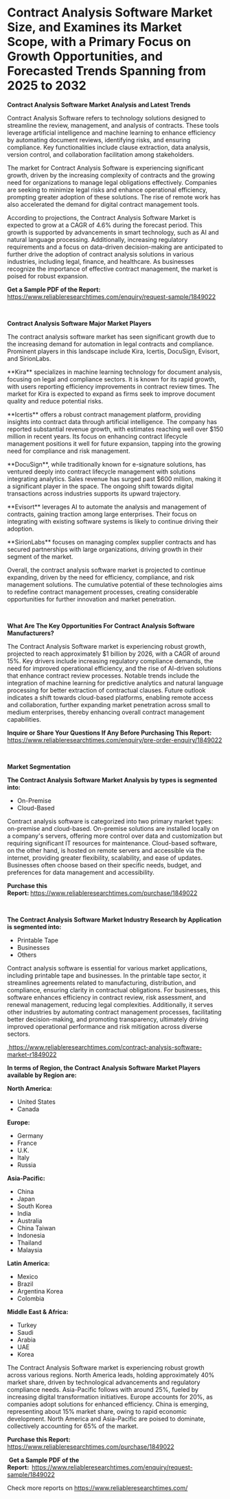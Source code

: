 <p><h1>Contract Analysis Software Market Size, and Examines its Market Scope, with a Primary Focus on Growth Opportunities, and Forecasted Trends Spanning from 2025 to 2032</h1></p><p><strong>Contract Analysis Software Market Analysis and Latest Trends</strong></p>
<p><p>Contract Analysis Software refers to technology solutions designed to streamline the review, management, and analysis of contracts. These tools leverage artificial intelligence and machine learning to enhance efficiency by automating document reviews, identifying risks, and ensuring compliance. Key functionalities include clause extraction, data analysis, version control, and collaboration facilitation among stakeholders.</p><p>The market for Contract Analysis Software is experiencing significant growth, driven by the increasing complexity of contracts and the growing need for organizations to manage legal obligations effectively. Companies are seeking to minimize legal risks and enhance operational efficiency, prompting greater adoption of these solutions. The rise of remote work has also accelerated the demand for digital contract management tools.</p><p>According to projections, the Contract Analysis Software Market is expected to grow at a CAGR of 4.6% during the forecast period. This growth is supported by advancements in smart technology, such as AI and natural language processing. Additionally, increasing regulatory requirements and a focus on data-driven decision-making are anticipated to further drive the adoption of contract analysis solutions in various industries, including legal, finance, and healthcare. As businesses recognize the importance of effective contract management, the market is poised for robust expansion.</p></p>
<p><strong>Get a Sample PDF of the Report:&nbsp;</strong> <a href="https://www.reliableresearchtimes.com/enquiry/request-sample/1849022?utm_campaign=3167&utm_medium=2&utm_source=Github&utm_content=ia&utm_term=11032025&utm_id=contract-analysis-software">https://www.reliableresearchtimes.com/enquiry/request-sample/1849022</a></p>
<p>&nbsp;</p>
<p><strong>Contract Analysis Software Major Market Players</strong></p>
<p><p>The contract analysis software market has seen significant growth due to the increasing demand for automation in legal contracts and compliance. Prominent players in this landscape include Kira, Icertis, DocuSign, Evisort, and SirionLabs.</p><p>**Kira** specializes in machine learning technology for document analysis, focusing on legal and compliance sectors. It is known for its rapid growth, with users reporting efficiency improvements in contract review times. The market for Kira is expected to expand as firms seek to improve document quality and reduce potential risks.</p><p>**Icertis** offers a robust contract management platform, providing insights into contract data through artificial intelligence. The company has reported substantial revenue growth, with estimates reaching well over $150 million in recent years. Its focus on enhancing contract lifecycle management positions it well for future expansion, tapping into the growing need for compliance and risk management.</p><p>**DocuSign**, while traditionally known for e-signature solutions, has ventured deeply into contract lifecycle management with solutions integrating analytics. Sales revenue has surged past $600 million, making it a significant player in the space. The ongoing shift towards digital transactions across industries supports its upward trajectory.</p><p>**Evisort** leverages AI to automate the analysis and management of contracts, gaining traction among large enterprises. Their focus on integrating with existing software systems is likely to continue driving their adoption.</p><p>**SirionLabs** focuses on managing complex supplier contracts and has secured partnerships with large organizations, driving growth in their segment of the market.</p><p>Overall, the contract analysis software market is projected to continue expanding, driven by the need for efficiency, compliance, and risk management solutions. The cumulative potential of these technologies aims to redefine contract management processes, creating considerable opportunities for further innovation and market penetration.</p></p>
<p>&nbsp;</p>
<p><strong>What Are The Key Opportunities For Contract Analysis Software Manufacturers?</strong></p>
<p><p>The Contract Analysis Software market is experiencing robust growth, projected to reach approximately $1 billion by 2026, with a CAGR of around 15%. Key drivers include increasing regulatory compliance demands, the need for improved operational efficiency, and the rise of AI-driven solutions that enhance contract review processes. Notable trends include the integration of machine learning for predictive analytics and natural language processing for better extraction of contractual clauses. Future outlook indicates a shift towards cloud-based platforms, enabling remote access and collaboration, further expanding market penetration across small to medium enterprises, thereby enhancing overall contract management capabilities.</p></p>
<p><strong>Inquire or Share Your Questions If Any Before Purchasing This Report:</strong> <a href="https://www.reliableresearchtimes.com/enquiry/pre-order-enquiry/1849022?utm_campaign=3167&utm_medium=2&utm_source=Github&utm_content=ia&utm_term=11032025&utm_id=contract-analysis-software">https://www.reliableresearchtimes.com/enquiry/pre-order-enquiry/1849022</a></p>
<p>&nbsp;</p>
<p><strong>Market Segmentation</strong></p>
<p><strong>The Contract Analysis Software Market Analysis by types is segmented into:</strong></p>
<p><ul><li>On-Premise</li><li>Cloud-Based</li></ul></p>
<p><p>Contract analysis software is categorized into two primary market types: on-premise and cloud-based. On-premise solutions are installed locally on a company's servers, offering more control over data and customization but requiring significant IT resources for maintenance. Cloud-based software, on the other hand, is hosted on remote servers and accessible via the internet, providing greater flexibility, scalability, and ease of updates. Businesses often choose based on their specific needs, budget, and preferences for data management and accessibility.</p></p>
<p><strong>Purchase this Report:&nbsp;</strong><a href="https://www.reliableresearchtimes.com/purchase/1849022?utm_campaign=3167&utm_medium=2&utm_source=Github&utm_content=ia&utm_term=11032025&utm_id=contract-analysis-software">https://www.reliableresearchtimes.com/purchase/1849022</a></p>
<p>&nbsp;</p>
<p><strong>The Contract Analysis Software Market Industry Research by Application is segmented into:</strong></p>
<p><ul><li>Printable Tape</li><li>Businesses</li><li>Others</li></ul></p>
<p><p>Contract analysis software is essential for various market applications, including printable tape and businesses. In the printable tape sector, it streamlines agreements related to manufacturing, distribution, and compliance, ensuring clarity in contractual obligations. For businesses, this software enhances efficiency in contract review, risk assessment, and renewal management, reducing legal complexities. Additionally, it serves other industries by automating contract management processes, facilitating better decision-making, and promoting transparency, ultimately driving improved operational performance and risk mitigation across diverse sectors.</p></p>
<p><a href="https://www.reliableresearchtimes.com/contract-analysis-software-market-r1849022?utm_campaign=3167&utm_medium=2&utm_source=Github&utm_content=ia&utm_term=11032025&utm_id=contract-analysis-software">&nbsp;https://www.reliableresearchtimes.com/contract-analysis-software-market-r1849022</a></p>
<p><strong>In terms of Region, the Contract Analysis Software Market Players available by Region are:</strong></p>
<p>
    <p> <strong> North America: </strong>
        <ul>
            <li>United States</li>
            <li>Canada</li>
        </ul>
        </p> 
    <p> <strong> Europe: </strong>
        <ul>
            <li>Germany</li>
            <li>France</li>
            <li>U.K.</li>
            <li>Italy</li>
            <li>Russia</li>
        </ul>
        </p> 
    <p> <strong> Asia-Pacific: </strong>
        <ul>
            <li>China</li>
            <li>Japan</li>
            <li>South Korea</li>
            <li>India</li>
            <li>Australia</li>
            <li>China Taiwan</li>
            <li>Indonesia</li>
            <li>Thailand</li>
            <li>Malaysia</li>
        </ul>
        </p> 
    <p> <strong> Latin America: </strong>
        <ul>
            <li>Mexico</li>
            <li>Brazil</li>
            <li>Argentina Korea</li>
            <li>Colombia</li>
        </ul>
        </p> 
    <p> <strong> Middle East & Africa: </strong>
        <ul>
            <li>Turkey</li>
            <li>Saudi</li>
            <li>Arabia</li>
            <li>UAE</li>
            <li>Korea</li>
        </ul>
    </p>
    </p>
<p><p>The Contract Analysis Software market is experiencing robust growth across various regions. North America leads, holding approximately 40% market share, driven by technological advancements and regulatory compliance needs. Asia-Pacific follows with around 25%, fueled by increasing digital transformation initiatives. Europe accounts for 20%, as companies adopt solutions for enhanced efficiency. China is emerging, representing about 15% market share, owing to rapid economic development. North America and Asia-Pacific are poised to dominate, collectively accounting for 65% of the market.</p></p>
<p><strong>Purchase this Report: </strong><a href="https://www.reliableresearchtimes.com/purchase/1849022?utm_campaign=3167&utm_medium=2&utm_source=Github&utm_content=ia&utm_term=11032025&utm_id=contract-analysis-software">https://www.reliableresearchtimes.com/purchase/1849022</a></p>
<p>&nbsp;<strong>Get a Sample PDF of the Report:&nbsp;&nbsp;</strong><a href="https://www.reliableresearchtimes.com/enquiry/request-sample/1849022?utm_campaign=3167&utm_medium=2&utm_source=Github&utm_content=ia&utm_term=11032025&utm_id=contract-analysis-software">https://www.reliableresearchtimes.com/enquiry/request-sample/1849022</a></p>
<p><strong></strong></p>
<p>Check more reports on <a href="https://www.reliableresearchtimes.com/?utm_campaign=3167&utm_medium=2&utm_source=Github&utm_content=ia&utm_term=11032025&utm_id=contract-analysis-software">https://www.reliableresearchtimes.com/</a></p>